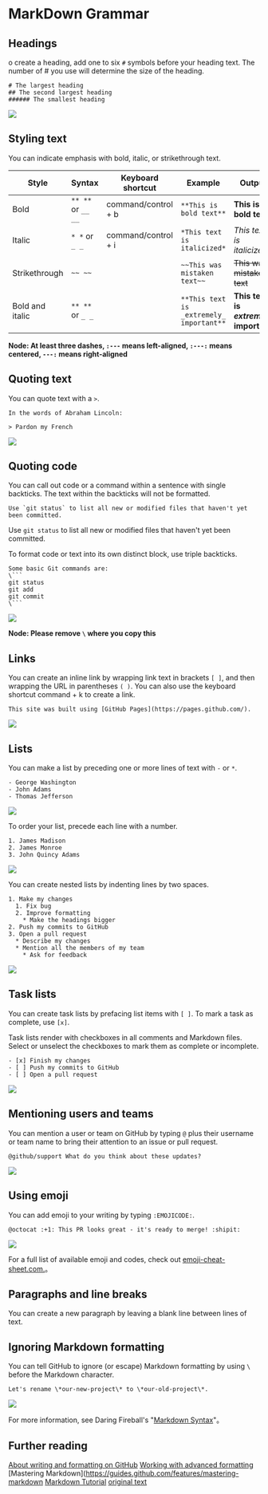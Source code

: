 # MarkDown Grammar


## Headings

o create a heading, add one to six `#` symbols before your heading text. The number of # you use will determine the size of the heading.

```
# The largest heading
## The second largest heading
###### The smallest heading
```


![](https://help.github.com/assets/images/help/writing/headings-rendered.png)


## Styling text

You can indicate emphasis with bold, italic, or strikethrough text.

| Style | Syntax | Keyboard shortcut | Example | Output |
| --- | --- | --- | --- | --- |
| Bold | `** **` or `__ __` | command/control + b | `**This is bold text**` | **This is bold text** |
| Italic | `* *` or `_ _` | command/control + i | `*This text is italicized*` | *This text is italicized* |
| Strikethrough | `~~ ~~` |  | `~~This was mistaken text~~` | ~~This was mistaken text~~ |
| Bold and italic | `** **` or `_ _` |  | `**This text is _extremely_ important**` | **This text is _extremely_ important** |

**Node: At least three dashes, `:---` means left-aligned, `:---:` means centered, `---:` means right-aligned**


## Quoting text  

You can quote text with a `>`.

```
In the words of Abraham Lincoln:

> Pardon my French
```


![](https://help.github.com/assets/images/help/writing/quoted-text-rendered.png)


## Quoting code

You can call out code or a command within a sentence with single backticks. The text within the backticks will not be formatted.

``Use `git status` to list all new or modified files that haven't yet been committed.``


Use `git status` to list all new or modified files that haven't yet been committed.


To format code or text into its own distinct block, use triple backticks.

```
Some basic Git commands are:
\```
git status
git add
git commit
\```
```


![](https://help.github.com/assets/images/help/writing/code-block-rendered.png)

**Node: Please remove `\` where you copy this**


## Links

You can create an inline link by wrapping link text in brackets `[ ]`, and then wrapping the URL in parentheses `( )`. You can also use the keyboard shortcut command + k to create a link.

`This site was built using [GitHub Pages](https://pages.github.com/).`


![](https://help.github.com/assets/images/help/writing/link-rendered.png)


## Lists

You can make a list by preceding one or more lines of text with `-` or `*`.

```
- George Washington
- John Adams
- Thomas Jefferson
```


![](https://help.github.com/assets/images/help/writing/unordered-list-rendered.png)

To order your list, precede each line with a number.

```
1. James Madison
2. James Monroe
3. John Quincy Adams
```


![](https://help.github.com/assets/images/help/writing/ordered-list-rendered.png)

You can create nested lists by indenting lines by two spaces.

```
1. Make my changes
  1. Fix bug
  2. Improve formatting
    * Make the headings bigger
2. Push my commits to GitHub
3. Open a pull request
  * Describe my changes
  * Mention all the members of my team
    * Ask for feedback
```


![](https://help.github.com/assets/images/help/writing/nested-list-rendered.png)


## Task lists

You can create task lists by prefacing list items with `[ ]`. To mark a task as complete, use `[x]`.

Task lists render with checkboxes in all comments and Markdown files. Select or unselect the checkboxes to mark them as complete or incomplete.

```
- [x] Finish my changes
- [ ] Push my commits to GitHub
- [ ] Open a pull request
```


![](https://help.github.com/assets/images/help/writing/task-list-rendered.png)


## Mentioning users and teams

You can mention a user or team on GitHub by typing `@` plus their username or team name to bring their attention to an issue or pull request.

`@github/support What do you think about these updates?`


![](https://help.github.com/assets/images/help/writing/mention-rendered.png)


## Using emoji

You can add emoji to your writing by typing `:EMOJICODE:`.

`@octocat :+1: This PR looks great - it's ready to merge! :shipit:`


![](https://help.github.com/assets/images/help/writing/emoji-rendered.png)

For a full list of available emoji and codes, check out [emoji-cheat-sheet.com.](http://emoji-cheat-sheet.com/)。


## Paragraphs and line breaks

You can create a new paragraph by leaving a blank line between lines of text.


## Ignoring Markdown formatting

You can tell GitHub to ignore (or escape) Markdown formatting by using `\` before the Markdown character.

`Let's rename \*our-new-project\* to \*our-old-project\*.`


![](https://help.github.com/assets/images/help/writing/escaped-character-rendered.png)

For more information, see Daring Fireball's "[Markdown Syntax](https://daringfireball.net/projects/markdown/syntax#backslash)"。

## Further reading
[About writing and formatting on GitHub](https://help.github.com/articles/about-writing-and-formatting-on-github/)
[Working with advanced formatting](https://help.github.com/articles/working-with-advanced-formatting/)
[Mastering Markdown](https://guides.github.com/features/mastering-markdown
[Markdown Tutorial](http://www.markdowntutorial.com/)
[original text](https://help.github.com/articles/basic-writing-and-formatting-syntax/)
